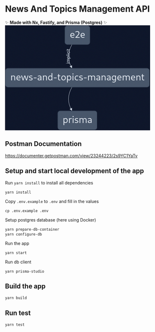 # News And Topics Management API

✨ **Made with Nx, Fastify, and Prisma (Postgres)** ✨
![The Nx project graph](./extras/graph.png)

## Postman Documentation

https://documenter.getpostman.com/view/23244223/2s9YC1YaTv

## Setup and start local development of the app

Run `yarn install` to install all dependencies

```shell
yarn install
```

Copy `.env.example` to `.env` and fill in the values

```shell
cp .env.example .env
```

Setup postgres database (here using Docker)

```shell
yarn prepare-db-container
yarn configure-db
```

Run the app

```shell
yarn start
```

Run db client

```shell
yarn prisma-studio
```

## Build the app

```shell
yarn build
```

## Run test

```shell
yarn test
```
